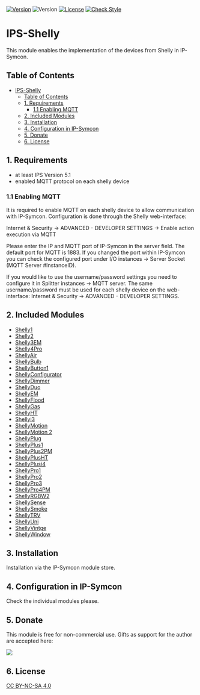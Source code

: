 [![Version](https://img.shields.io/badge/Symcon-PHPModul-red.svg)](https://www.symcon.de/service/dokumentation/entwicklerbereich/sdk-tools/sdk-php/)
![Version](https://img.shields.io/badge/Symcon%20Version-5.1%20%3E-blue.svg)
[![License](https://img.shields.io/badge/License-CC%20BY--NC--SA%204.0-green.svg)](https://creativecommons.org/licenses/by-nc-sa/4.0/)
[![Check Style](https://github.com/Schnittcher/IPS-Shelly/workflows/Check%20Style/badge.svg)](https://github.com/Schnittcher/IPS-Shelly/actions)

# IPS-Shelly
   This module enables the implementation of the devices from Shelly in IP-Symcon.
 
## Table of Contents
- [IPS-Shelly](#ips-shelly)
  - [Table of Contents](#table-of-contents)
  - [1. Requirements](#1-requirements)
    - [1.1 Enabling MQTT](#11-enabling-mqtt)
  - [2. Included Modules](#2-included-modules)
  - [3. Installation](#3-installation)
  - [4. Configuration in IP-Symcon](#4-configuration-in-ip-symcon)
  - [5. Donate](#5-donate)
  - [6. License](#6-license)
   
## 1. Requirements

* at least IPS Version 5.1
* enabled MQTT protocol on each shelly device

### 1.1 Enabling MQTT
It is required to enable MQTT on each shelly device to allow communication with IP-Symcon. Configuration is done through the Shelly web-interface:

Internet & Security -> ADVANCED - DEVELOPER SETTINGS -> Enable action execution via MQTT

Please enter the IP and MQTT port of IP-Symcon in the server field. The default port for MQTT is 1883. If you changed the port within IP-Symcon you can check the configured port under I/O instances -> Server Socket (MQTT Server #InstanceID).

If you would like to use the username/password settings you need to configure it in Splitter instances -> MQTT server. The same username/password must be used for each shelly device on the web-interface: Internet & Security -> ADVANCED - DEVELOPER SETTINGS.

## 2. Included Modules

* [Shelly1](Shelly1/README_en.md)
* [Shelly2](Shelly2/README_en.md)
* [Shelly3EM](Shelly3EM/README_en.md)
* [Shelly4Pro](Shelly4Pro/README_en.md)
* [ShellyAir](ShellyAir/README_en.md)
* [ShellyBulb](ShellyBulb/README_en.md)
* [ShellyButton1](ShellyButton1/README_en.md)
* [ShellyConfigurator](ShellyConfigurator/README_en.md)
* [ShellyDimmer](ShellyDimmer/README_en.md)
* [ShellyDuo](ShellyDuo/README_en.md)
* [ShellyEM](ShellyEM/README_en.md)
* [ShellyFlood](ShellyFlood/README_en.md)
* [ShellyGas](ShellyGas/README_en.md)
* [ShellyHT](ShellyHT/README_en.md)
* [Shellyi3](Shellyi3/README_en.md)
* [ShellyMotion](ShellyMotion/README_en.md)
* [ShellyMotion 2](ShellyMotion2/README_en.md)
* [ShellyPlug](ShellyPlug/README_en.md)
* [ShellyPlus1](ShellyPlus1/README_en.md)
* [ShellyPlus2PM](ShellyPlus2PM/README_en.md)
* [ShellyPlusHT](ShellyPlusHT/README_en.md)
* [ShellyPlusi4](ShellyPlusi4/README_en.md)
* [ShellyPro1](ShellyPro1/README_en.md)
* [ShellyPro2](ShellyPro2/README_en.md)
* [ShellyPro3](ShellyPro3/README_en.md)
* [ShellyPro4PM](ShellyPro4PM/README_en.md)
* [ShellyRGBW2](ShellyRGBW2/README_en.md)
* [ShellySense](ShellySense/README_en.md)
* [ShellySmoke](ShellySmoke/README_en.md)
* [ShellyTRV](ShellyTRV/README_en.md)
* [ShellyUni](ShellyUni/README_en.md)
* [ShellyVintge](ShellyVintage/README_en.md)
* [ShellyWindow](ShellyWindow/README_en.md)

## 3. Installation
Installation via the IP-Symcon module store.

## 4. Configuration in IP-Symcon
Check the individual modules please.

## 5. Donate

This module is free for non-commercial use. Gifts as support for the author are accepted here:

<a href="https://www.paypal.com/cgi-bin/webscr?cmd=_s-xclick&hosted_button_id=EK4JRP87XLSHW" target="_blank"><img src="https://www.paypalobjects.com/en_US/i/btn/btn_donate_LG.gif" border="0" /></a>

## 6. License

[CC BY-NC-SA 4.0](https://creativecommons.org/licenses/by-nc-sa/4.0/)
